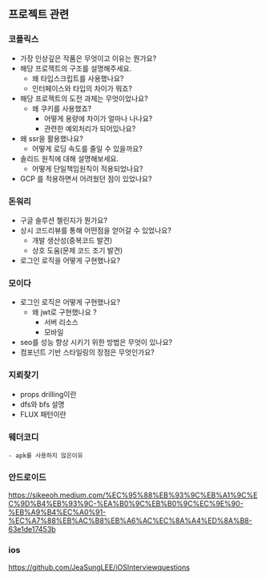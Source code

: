 ## 프로젝트 관련

### 코플릭스

-   가장 인상깊은 작품은 무엇이고 이유는 뭔가요?
-   해당 프로젝트의 구조를 설명해주세요.
    -   왜 타입스크립트를 사용했나요?
    -   인터페이스와 타입의 차이가 뭐죠?
-   해당 프로젝트의 도전 과제는 무엇이었나요?
    -   왜 쿠키를 사용했죠?
        -   어떻게 용량에 차이가 얼마나 나나요?
        -   관련한 예외처리가 되어있나요?
-   왜 ssr을 활용했나요?
    -   어떻게 로딩 속도를 줄일 수 있을까요?
-   솔리드 원칙에 대해 설명해보세요.
    -   어떻게 단일책임원칙이 적용되었나요?
-   GCP 를 적용하면서 어려웠던 점이 있었나요?

### 돈워리

-   구글 솔루션 첼린지가 뭔가요?
-   상시 코드리뷰를 통해 어떤점을 얻어갈 수 있었나요?
    -   개발 생산성(중복코드 발견)
    -   상호 도움(문제 코드 조기 발견)
-   로그인 로직을 어떻게 구현했나요?

### 모이다

-   로그인 로직은 어떻게 구현했나요?
    -   왜 jwt로 구현했나요 ?
        -   서버 리소스
        -   모바일
-   seo를 성능 향상 시키기 위한 방법은 무엇이 있나요?
-   컴포넌트 기반 스타일링의 장점은 무엇인가요?

### 지뢰찾기

-   props drilling이란
-   dfs와 bfs 설명
-   FLUX 패턴이란

### 웨더코디

    - apk를 사용하지 않은이유

### 안드로이드

https://sikeeoh.medium.com/%EC%95%88%EB%93%9C%EB%A1%9C%EC%9D%B4%EB%93%9C-%EA%B0%9C%EB%B0%9C%EC%9E%90-%EB%A9%B4%EC%A0%91-%EC%A7%88%EB%AC%B8%EB%A6%AC%EC%8A%A4%ED%8A%B8-63e1de17453b

### ios

https://github.com/JeaSungLEE/iOSInterviewquestions
